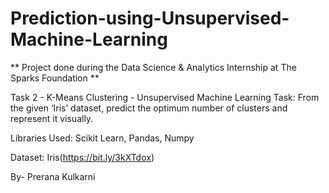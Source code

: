 # Prediction-using-Unsupervised-Machine-Learning
** Project done during the Data Science & Analytics Internship at The Sparks Foundation **

Task 2 - K-Means Clustering - Unsupervised Machine Learning
Task: From the given ‘Iris’ dataset, predict the optimum number of clusters and represent it visually.

Libraries Used: Scikit Learn, Pandas, Numpy

Dataset: Iris(https://bit.ly/3kXTdox)

By- Prerana Kulkarni
